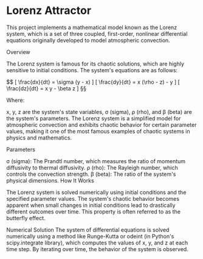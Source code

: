 # Lorenz Attractor

This project implements a mathematical model known as the Lorenz system, which is a set of three coupled, first-order, nonlinear differential equations originally developed to model atmospheric convection.

Overview

The Lorenz system is famous for its chaotic solutions, which are highly sensitive to initial conditions. The system's equations are as follows:

$$
\[
\frac{dx}{dt} = \sigma (y - x)
\]
\[
\frac{dy}{dt} = x (\rho - z) - y
\]
\[
\frac{dz}{dt} = x y - \beta z
\]
§§

Where:

x, y, z are the system's state variables,
σ (sigma), ρ (rho), and β (beta) are the system's parameters.
The Lorenz system is a simplified model for atmospheric convection and exhibits chaotic behavior for certain parameter values, making it one of the most famous examples of chaotic systems in physics and mathematics.

Parameters

σ (sigma): The Prandtl number, which measures the ratio of momentum diffusivity to thermal diffusivity.
ρ (rho): The Rayleigh number, which controls the convection strength.
β (beta): The ratio of the system's physical dimensions.
How It Works

The Lorenz system is solved numerically using initial conditions and the specified parameter values. The system's chaotic behavior becomes apparent when small changes in initial conditions lead to drastically different outcomes over time. This property is often referred to as the butterfly effect.

Numerical Solution
The system of differential equations is solved numerically using a method like Runge-Kutta or odeint (in Python's scipy.integrate library), which computes the values of x, y, and z at each time step. By iterating over time, the behavior of the system is observed.